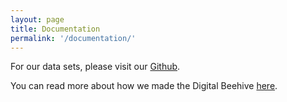 ```yaml
---
layout: page
title: Documentation
permalink: '/documentation/'
---
```


For our data sets, please visit our [Github](https://github.com/KislakCenter/digital-beehive).

You can read more about how we made the Digital Beehive [here](making-the-beehive.md).
